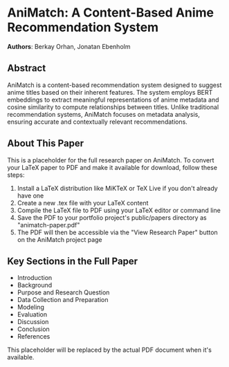 # AniMatch: A Content-Based Anime Recommendation System

**Authors**: Berkay Orhan, Jonatan Ebenholm

## Abstract

AniMatch is a content-based recommendation system designed to suggest anime titles based on their inherent features. The system employs BERT embeddings to extract meaningful representations of anime metadata and cosine similarity to compute relationships between titles. Unlike traditional recommendation systems, AniMatch focuses on metadata analysis, ensuring accurate and contextually relevant recommendations.

## About This Paper

This is a placeholder for the full research paper on AniMatch. To convert your LaTeX paper to PDF and make it available for download, follow these steps:

1. Install a LaTeX distribution like MiKTeX or TeX Live if you don't already have one
2. Create a new .tex file with your LaTeX content
3. Compile the LaTeX file to PDF using your LaTeX editor or command line
4. Save the PDF to your portfolio project's public/papers directory as "animatch-paper.pdf"
5. The PDF will then be accessible via the "View Research Paper" button on the AniMatch project page

## Key Sections in the Full Paper

- Introduction
- Background
- Purpose and Research Question
- Data Collection and Preparation
- Modeling
- Evaluation
- Discussion
- Conclusion
- References

This placeholder will be replaced by the actual PDF document when it's available. 